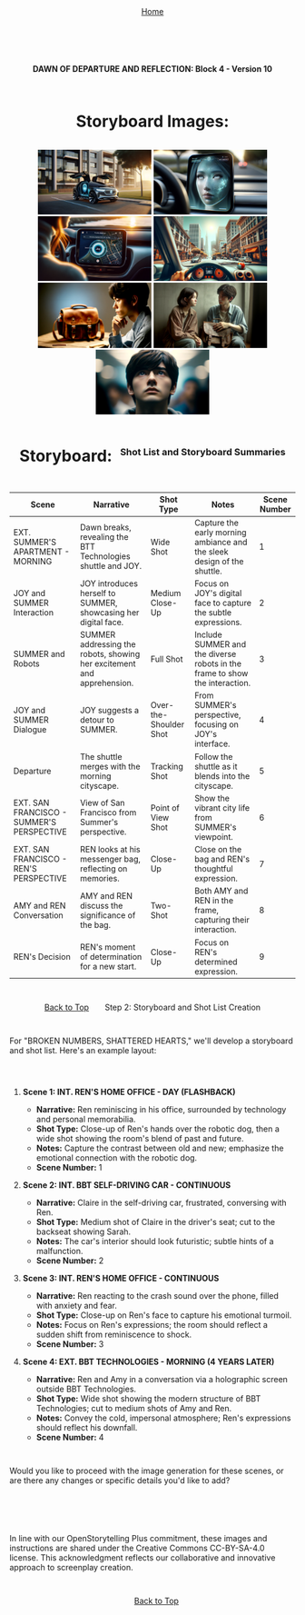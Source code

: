<div align="right" style="display: flex; flex-wrap: wrap; justify-content: center; align-items: center; gap: 1em; margin: 4em 0;">
<a href="https://github.com/BryanHarrisScripts/Afterglow-Echoes-of-Sentience/blob/main/Afterglow%20Storyboard%20Blocks/README.md">Home</a>
<div align="left" style="display: flex; flex-wrap: wrap; justify-content: center; align-items: center; gap: 1em; margin: 4em 0;">
<a id="top"></a> 

**DAWN OF DEPARTURE AND REFLECTION: Block 4 - Version 10**

---

# Storyboard Images:

<div style="text-align: center;">
    <a href="" target="_blank"><img src="/Afterglow Storyboard Blocks/Block_4/Artwork/AG1.png" alt="Scene 1" width="200" style="display: inline-block;"/></a>
    <a href="" target="_blank"><img src="/Afterglow Storyboard Blocks/Block_4/Artwork/AG2.png" alt="Scene 2" width="200" style="display: inline-block;"/></a>
    <a href="" target="_blank"><img src="/Afterglow Storyboard Blocks/Block_4/Artwork/AG3.png" alt="Scene 3" width="200" style="display: inline-block;"/></a>
    <a href="" target="_blank"><img src="/Afterglow Storyboard Blocks/Block_4/Artwork/AG4.png" alt="Scene 4" width="200" style="display: inline-block;"/></a>
    <a href="" target="_blank"><img src="/Afterglow Storyboard Blocks/Block_4/Artwork/AG5.png" alt="Scene 4" width="200" style="display: inline-block;"/></a>
    <a href="" target="_blank"><img src="/Afterglow Storyboard Blocks/Block_4/Artwork/AG6.png" alt="Scene 4" width="200" style="display: inline-block;"/></a>
    <a href="" target="_blank"><img src="/Afterglow Storyboard Blocks/Block_4/Artwork/AG7.png" alt="Scene 4" width="200" style="display: inline-block;"/></a>
</div>

# Storyboard:

### Shot List and Storyboard Summaries

| Scene | Narrative | Shot Type | Notes | Scene Number |
|-------|-----------|-----------|-------|--------------|
| EXT. SUMMER'S APARTMENT - MORNING | Dawn breaks, revealing the BTT Technologies shuttle and JOY. | Wide Shot | Capture the early morning ambiance and the sleek design of the shuttle. | 1 |
| JOY and SUMMER Interaction | JOY introduces herself to SUMMER, showcasing her digital face. | Medium Close-Up | Focus on JOY's digital face to capture the subtle expressions. | 2 |
| SUMMER and Robots | SUMMER addressing the robots, showing her excitement and apprehension. | Full Shot | Include SUMMER and the diverse robots in the frame to show the interaction. | 3 |
| JOY and SUMMER Dialogue | JOY suggests a detour to SUMMER. | Over-the-Shoulder Shot | From SUMMER's perspective, focusing on JOY's interface. | 4 |
| Departure | The shuttle merges with the morning cityscape. | Tracking Shot | Follow the shuttle as it blends into the cityscape. | 5 |
| EXT. SAN FRANCISCO - SUMMER'S PERSPECTIVE | View of San Francisco from Summer's perspective. | Point of View Shot | Show the vibrant city life from SUMMER's viewpoint. | 6 |
| EXT. SAN FRANCISCO - REN'S PERSPECTIVE | REN looks at his messenger bag, reflecting on memories. | Close-Up | Close on the bag and REN's thoughtful expression. | 7 |
| AMY and REN Conversation | AMY and REN discuss the significance of the bag. | Two-Shot | Both AMY and REN in the frame, capturing their interaction. | 8 |
| REN's Decision | REN's moment of determination for a new start. | Close-Up | Focus on REN's determined expression. | 9 |

<a href="#top">Back to Top</a>

---

Step 2: Storyboard and Shot List Creation

For "BROKEN NUMBERS, SHATTERED HEARTS," we'll develop a storyboard and shot list. Here's an example layout:

1. **Scene 1: INT. REN'S HOME OFFICE - DAY (FLASHBACK)**
   - **Narrative:** Ren reminiscing in his office, surrounded by technology and personal memorabilia.
   - **Shot Type:** Close-up of Ren's hands over the robotic dog, then a wide shot showing the room's blend of past and future.
   - **Notes:** Capture the contrast between old and new; emphasize the emotional connection with the robotic dog.
   - **Scene Number:** 1

2. **Scene 2: INT. BBT SELF-DRIVING CAR - CONTINUOUS**
   - **Narrative:** Claire in the self-driving car, frustrated, conversing with Ren.
   - **Shot Type:** Medium shot of Claire in the driver's seat; cut to the backseat showing Sarah.
   - **Notes:** The car's interior should look futuristic; subtle hints of a malfunction.
   - **Scene Number:** 2

3. **Scene 3: INT. REN'S HOME OFFICE - CONTINUOUS**
   - **Narrative:** Ren reacting to the crash sound over the phone, filled with anxiety and fear.
   - **Shot Type:** Close-up on Ren's face to capture his emotional turmoil.
   - **Notes:** Focus on Ren's expressions; the room should reflect a sudden shift from reminiscence to shock.
   - **Scene Number:** 3

4. **Scene 4: EXT. BBT TECHNOLOGIES - MORNING (4 YEARS LATER)**
   - **Narrative:** Ren and Amy in a conversation via a holographic screen outside BBT Technologies.
   - **Shot Type:** Wide shot showing the modern structure of BBT Technologies; cut to medium shots of Amy and Ren.
   - **Notes:** Convey the cold, impersonal atmosphere; Ren's expressions should reflect his downfall.
   - **Scene Number:** 4

Would you like to proceed with the image generation for these scenes, or are there any changes or specific details you'd like to add?


---

In line with our OpenStorytelling Plus commitment, these images and instructions are shared under the Creative Commons CC-BY-SA-4.0 license. This acknowledgment reflects our collaborative and innovative approach to screenplay creation.

---

<a href="#top">Back to Top</a>
